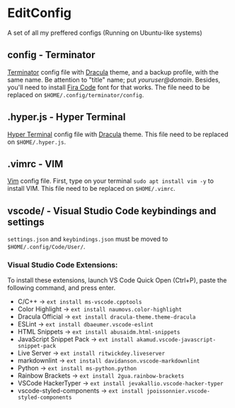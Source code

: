 # EditConfig
A set of all my preffered configs (Running on Ubuntu-like systems)

## config - Terminator
[Terminator](https://gnometerminator.blogspot.com/p/introduction.html) config file with [Dracula](https://draculatheme.com) theme, and a backup profile, with the same name. Be attention to "title" name; put *youruser@domain*. Besides, you'll need to install [Fira Code](https://github.com/tonsky/FiraCode) font for that works.
The file need to be replaced on `$HOME/.config/terminator/config`.

## .hyper.js - Hyper Terminal
[Hyper Terminal](https://hyper.is/) config file with [Dracula](https://draculatheme.com/hyper) theme. This file need to be replaced on `$HOME/.hyper.js`.

## .vimrc - VIM
[Vim](https://www.vim.org/) config file. First, type on your terminal `sudo apt install vim -y` to install VIM. This file need to be replaced on `$HOME/.vimrc`.

## vscode/ - Visual Studio Code keybindings and settings
`settings.json` and `keybindings.json` must be moved to `$HOME/.config/Code/User/`.

### Visual Studio Code Extensions:
To install these extensions, launch VS Code Quick Open (Ctrl+P), paste the following command, and press enter.
- C/C++ &rarr; `ext install ms-vscode.cpptools`
- Color Highlight &rarr; `ext install naumovs.color-highlight`
- Dracula Official &rarr; `ext install dracula-theme.theme-dracula`
- ESLint &rarr; `ext install dbaeumer.vscode-eslint`
- HTML Snippets &rarr; `ext install abusaidm.html-snippets`
- JavaScript Snippet Pack &rarr; `ext install akamud.vscode-javascript-snippet-pack`
- Live Server &rarr; `ext install ritwickdey.liveserver`
- markdownlint &rarr; `ext install davidanson.vscode-markdownlint`
- Python &rarr; `ext install ms-python.python`
- Rainbow Brackets &rarr; `ext install 2gua.rainbow-brackets`
- VSCode HackerTyper &rarr; `ext install jevakallio.vscode-hacker-typer`
- vscode-styled-components &rarr; `ext install jpoissonnier.vscode-styled-components`
